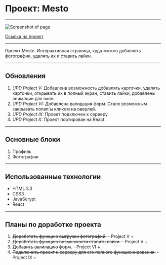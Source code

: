 # Проект: Mesto

------------------

![Screenshot of page](./images/mesto.png)

[Ссылка на проект](https://thebarbakov.github.io/mesto/)

------------------

Проект Mesto. Интерактивная страница, куда можно добавлять фотографии, удалять их и ставить лайки.

------------------

## Обновления

1. _UPD Project V:_ Добавлена возможность добавлять карточки, удалять карточки, открывать их в полный экран, ставить лайки, добавлены анимации для окон.
2. _UPD Project VI:_ Добавлена валидация форм. Стало возможным закрывать попап'ы кликом на оверлей.
3. _UPD Project IX:_ Проект подключен к серверу.
4. _UPD Project X:_ Проект портирован на React.

------------------

## Основные блоки

1. Профиль
2. Фотографии

------------------

## Использованные технологии

* HTML 5.3
* CSS3
* JavaScrypt
* React

------------------

## Планы по доработке проекта

1. ~~Доработать функцию выгрузки фотографий.~~ - Project V +
2. ~~Доработать функцию возмонжости ставить лайки.~~ - Project V +
3. ~~Добавить валилацию форм.~~ - Project VI +
4. ~~Подключить проект к серверу для его полного функционирования.~~ - Project IX +
